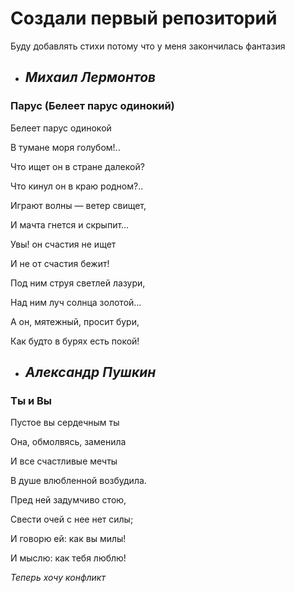 # Создали первый репозиторий

Буду добавлять стихи потому что у меня закончилась фантазия

* ## _Михаил Лермонтов_

### Парус (Белеет парус одинокий)

Белеет парус одинокой

В тумане моря голубом!..

Что ищет он в стране далекой?

Что кинул он в краю родном?..

Играют волны — ветер свищет,

И мачта гнется и скрыпит…

Увы! он счастия не ищет

И не от счастия бежит!

Под ним струя светлей лазури,

Над ним луч солнца золотой…

А он, мятежный, просит бури,

Как будто в бурях есть покой!


* ## _Александр Пушкин_

### Ты и Вы

Пустое вы сердечным ты

Она, обмолвясь, заменила

И все счастливые мечты

В душе влюбленной возбудила.

Пред ней задумчиво стою,

Свести очей с нее нет силы;

И говорю ей: как вы милы!

И мыслю: как тебя люблю!

_Теперь хочу конфликт_